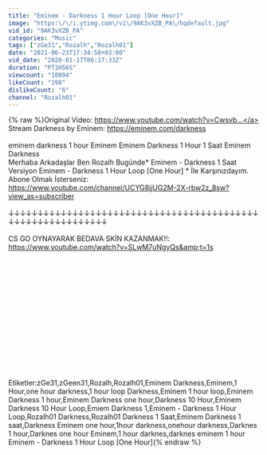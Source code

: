 ```yaml
---
title: "Eminem - Darkness 1 Hour Loop [One Hour]"
image: "https:\/\/i.ytimg.com\/vi\/9AK3vXZB_PA\/hqdefault.jpg"
vid_id: "9AK3vXZB_PA"
categories: "Music"
tags: ["zGe31","Rozalh","Rozalh01"]
date: "2021-06-23T17:34:58+03:00"
vid_date: "2020-01-17T06:17:33Z"
duration: "PT1H56S"
viewcount: "10894"
likeCount: "198"
dislikeCount: "6"
channel: "Rozalh01"
---
```

{% raw %}Original Video: <a rel="nofollow" target="blank" href="https://www.youtube.com/watch?v=Cwsvb...">https://www.youtube.com/watch?v=Cwsvb...</a><br />Stream Darkness by Eminem: <a rel="nofollow" target="blank" href="https://eminem.com/darkness">https://eminem.com/darkness</a><br /><br /> eminem darkness 1 hour Eminem      Eminem Darkness 1 Hour 1 Saat Eminem Darkness<br />Merhaba Arkadaşlar Ben Rozalh Bugünde* Eminem - Darkness 1 Saat Versiyon Eminem - Darkness 1 Hour Loop [One Hour] * İle Karşınızdayım.<br />Abone Olmak İsterseniz: <br /><a rel="nofollow" target="blank" href="https://www.youtube.com/channel/UCYG8jjUG2M-2X-rbw2z_8sw?view_as=subscriber">https://www.youtube.com/channel/UCYG8jjUG2M-2X-rbw2z_8sw?view_as=subscriber</a><br /><br />↓↓↓↓↓↓↓↓↓↓↓↓↓↓↓↓↓↓↓↓↓↓↓↓↓↓↓↓↓↓↓↓↓↓↓↓↓↓↓↓↓↓↓↓↓↓↓↓↓↓↓↓↓↓↓↓↓↓↓↓<br /><br />CS GO OYNAYARAK BEDAVA SKİN KAZANMAK!!: <a rel="nofollow" target="blank" href="https://www.youtube.com/watch?v=SLwM7uNgyQs&amp;t=1s">https://www.youtube.com/watch?v=SLwM7uNgyQs&amp;t=1s</a><br /><br /><br /><br /><br /><br /><br /><br /><br /><br /><br /><br /><br /><br /><br /><br />Etiketler:zGe31,zGeen31,Rozalh,Rozalh01,Eminem Darkness,Eminem,1 Hour,one hour darkness,1 hour loop Darkness,Eminem 1 hour loop,Eminem Darkness 1 hour,Eminem Darkness one hour,Darkness 10 Hour,Eminem Darkness 10 Hour Loop,Emiem Darkness 1,Eminem - Darkness 1 Hour Loop,Rozalh01 Darkness,Rozalh01 Darkness 1 Saat,Eminem Darkness 1 saat,Darkness Eminem one hour,1hour darkness,onehour darkness,Darknes 1 hour,Darknes one hour Eminem,1 hour darknes,darknes eminem 1 hour Eminem - Darkness 1 Hour Loop [One Hour]{% endraw %}
